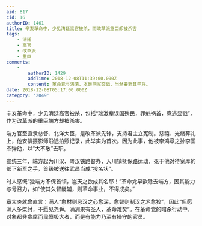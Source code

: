 ```yaml
---
aid: 817
cid: 16
authorID: 1461
title: 辛亥革命中，少见清廷高官被杀，而改革派重臣却被杀害
tags:
    - 清廷
    - 高官
    - 改革派
    - 重臣
comments:
    -
        authorID: 1429
        addTime: 2018-12-08T11:39:00.000Z
        content: 革命党与满清，本是两军交战，当然要斩其干将。
date: 2018-12-08T05:17:00.000Z
category: '2049'
---
```


辛亥革命中，少见清廷高官被杀，包括“瑞澂辈误国殃民，罪魁祸首，竟逃显戮”，作为改革派的重臣端方却被杀害。

端方官至直隶总督、北洋大臣，是改革派先锋，支持君主立宪制。慈禧、光绪葬礼上，他安排摄影师沿途拍照记录，此举实为首次。因为此事，他被李鸿章之孙李国杰弹劾，以“大不敬”去职。

宣统三年，端方起为川汉、粤汉铁路督办，入川镇抚保路运动，死于他对待宽厚的部下新军之手，首级被送往武昌当成“投名状”。

时人感慨“独端方不保首领，岂天之欲成其名耶！”革命党早欲除去端方，因其能力与号召力，如“使其久督畿辅，则革命事业，不得成矣。”

章太炎就曾直言：满人“愈材则忌汉之心愈深，愈智则制汉之术愈狡”，因此“但愿满人多桀纣，不愿见尧舜。满洲果有圣人，革命难矣”。在革命党的暗杀行动中，对象都非贪腐而民愤极大者，而是有能力乃至有操守的官员。
